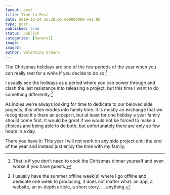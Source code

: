 ```yaml
---
layout: post
title: Time to Rest
date: 2019-12-24 16:28:05.000000000 +01:00
type: post
published: true
status: publish
categories: [General]
image:
image2:
author: Valentino Urbano
---
```



The Christmas holidays are one of the few periods of the year when you can really rest for a while if you decide to do so.[^1]

I usually see the holidays as a period where you can power through and clash the last resistance into releasing a project, but this time I want to do something differently.[^2]

As indies we're always looking for time to dedicate to our beloved side projects, this often erodes into family time. It is mostly an exchange that we recognized it's there an accept it, but at least for one holiday a year family should come first. It would be great if we would not be forced to make a choices and being able to do both, but unfortunately there are only so few hours in a day.

There you have it:
This year I will not work on any side project until the end of the year and instead just enjoy the time with my family.

[^1]: That is if you don't need to cook the Christmas dinner yourself and even worse if you have guests.

[^2]: I usually have the summer offline week(s) where I go offline and dedicate one week to producing, it does not matter what: an app, a website, an in-depth article, a short story, ... anything.

<!--It would be nice if I could go back to Italy to see the rest of my family as well, but it was not possible this year.-->

